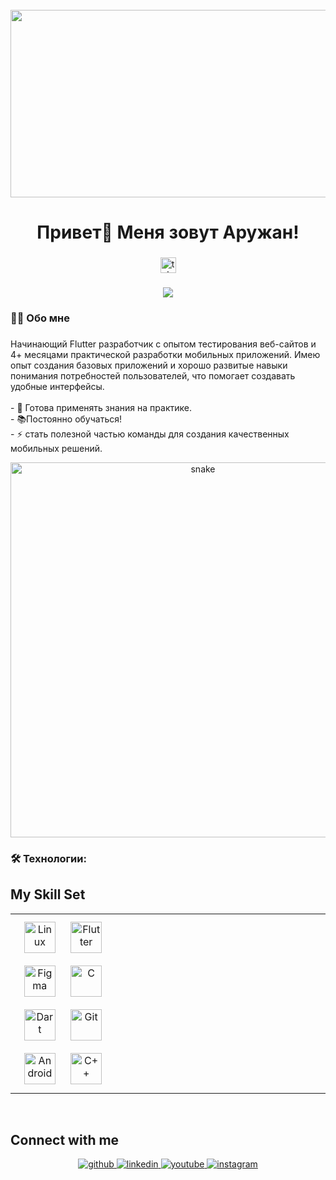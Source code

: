 <br clear="both">

<div align="center">
  <img height="300" width="600" src="[https://assets.pinterest.com/ext/embed.html?id=12666442695855651](https://dribbble.com/shots/975617-working-gif?utm_source=Clipboard_Shot&utm_campaign=simono&utm_content=working%20gif&utm_medium=Social_Share&utm_source=Clipboard_Shot&utm_campaign=simono&utm_content=working%20gif&utm_medium=Social_Share)"  />
</div>

###

<h1 align="center">Привет👋 Меня зовут Аружан!</h1>

###

<div align="center">
  <a href="https://t.me/g0ldde" target="_blank">
    <img src="https://img.shields.io/static/v1?message=Telegram&logo=telegram&label=&color=2CA5E0&logoColor=white&labelColor=&style=for-the-badge" height="25" alt="telegram logo"  />
  </a>
</div>

###

<div align="center">
  <img src="https://visitor-badge.laobi.icu/badge?page_id=filimonovalexey.filimonovalexey&"  />
</div>

###

<h3 align="left">👩‍💻  Обо мне</h3>

###

<p align="left"> Начинающий Flutter разработчик с опытом тестирования веб-сайтов и 4+ месяцами практической
 разработки мобильных приложений. Имею опыт создания базовых приложений и хорошо
 развитые навыки понимания потребностей пользователей, что помогает создавать удобные
 интерфейсы.<br><br>- 🔭 Готова применять знания на практике.<br>- 📚Постоянно обучаться!<br>- ⚡ стать полезной
 частью команды для создания качественных мобильных решений.</p>

<p align="center">
 <img width="600" src="https://assets.pinterest.com/ext/embed.html?id=43628690127781141" alt="snake"/>
</p>

###

<h3 align="left">🛠 Технологии:</h3>

###
## My Skill Set  
<table><tr><td valign="top" width="33%">

<div align="center">  
<a href="https://www.linux.org/" target="_blank"><img style="margin: 10px" src="https://profilinator.rishav.dev/skills-assets/linux-original.svg" alt="Linux" height="50" /></a>  
<a href="https://flutter.dev/" target="_blank"><img style="margin: 10px" src="https://profilinator.rishav.dev/skills-assets/flutterio-icon.svg" alt="Flutter" height="50" /></a>  
<a href="https://www.figma.com/" target="_blank"><img style="margin: 10px" src="https://profilinator.rishav.dev/skills-assets/figma-icon.svg" alt="Figma" height="50" /></a>  
<a href="https://www.cprogramming.com/" target="_blank"><img style="margin: 10px" src="https://profilinator.rishav.dev/skills-assets/c-original.svg" alt="C" height="50" /></a>  
<a href="https://dart.dev/" target="_blank"><img style="margin: 10px" src="https://profilinator.rishav.dev/skills-assets/dartlang-icon.svg" alt="Dart" height="50" /></a>  
<a href="https://github.com/" target="_blank"><img style="margin: 10px" src="https://profilinator.rishav.dev/skills-assets/git-scm-icon.svg" alt="Git" height="50" /></a>  
<a href="https://www.android.com/intl/en_in/" target="_blank"><img style="margin: 10px" src="https://profilinator.rishav.dev/skills-assets/android-original-wordmark.svg" alt="Android" height="50" /></a>  
<a href="https://www.cplusplus.com/" target="_blank"><img style="margin: 10px" src="https://profilinator.rishav.dev/skills-assets/cplusplus-original.svg" alt="C++" height="50" /></a>  
</div>

</td><td valign="top" width="33%">



</td><td valign="top" width="33%">



</td></tr></table>  

<br/>  


## Connect with me  
<div align="center">
<a href="https://github.com/g0ldde" target="_blank">
<img src=https://img.shields.io/badge/github-%2324292e.svg?&style=for-the-badge&logo=github&logoColor=white alt=github style="margin-bottom: 5px;" />
</a>
<a href="https://linkedin.com/in/https://www.linkedin.com/in/daehwi-lee-0400752b0" target="_blank">
<img src=https://img.shields.io/badge/linkedin-%231E77B5.svg?&style=for-the-badge&logo=linkedin&logoColor=white alt=linkedin style="margin-bottom: 5px;" />
</a>
<a href="https://www.youtube.com/@https://www.youtube.com/@g0ldde-24" target="_blank">
<img src=https://img.shields.io/badge/youtube-%23EE4831.svg?&style=for-the-badge&logo=youtube&logoColor=white alt=youtube style="margin-bottom: 5px;" />
</a>
<a href="https://instagram.com/https://www.instagram.com/g0ldde/" target="_blank">
<img src=https://img.shields.io/badge/instagram-%23000000.svg?&style=for-the-badge&logo=instagram&logoColor=white alt=instagram style="margin-bottom: 5px;" />
</a>  
</div>  

###
